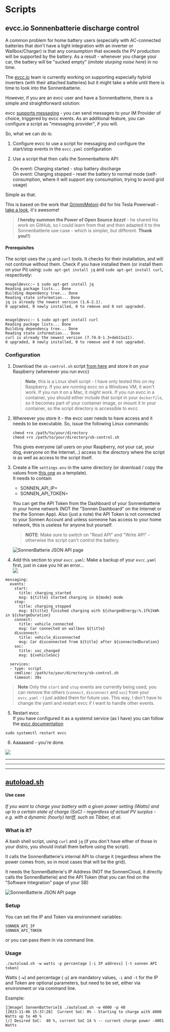 # Scripts

## evcc.io Sonnenbatterie discharge control

A common problem for home battery users (especially with AC-connected batteries that don't have a tight integration with an inverter or Wallbox/Charger) is that any consumption that exceeds the PV production will be supported by the battery. As a result - whenever you charge your car, the battery will be "sucked empty" (_imitate *slurping* noise here_) in no time.

The [evcc.io](https://evcc.io/) team is currently working on supporting especially hybrid inverters (with their attached batteries) but it might take a while until there is time to look into the Sonnenbatterie.

However, if you are an evcc user and have a Sonnenbatterie, there is a simple and straightforward solution:

evcc [supports messaging](https://docs.evcc.io/docs/reference/configuration/messaging) - you can send messages to your IM Provider of choice, triggered by evcc events. As an additional feature, you can configure a script as "messaging provider", if you will.

So, what we can do is: 

1) Configure evcc to use a script for messaging and configure the start/stop events in the `evcc.yaml` configuration  
2) Use a script that then calls the Sonnenbatterie API:

    On event: Charging started - stop battery discharge  
    On event: Charging stopped - reset the battery to normal mode (self-consumption, where it will support any consumption, trying to avoid grid usage)

Simple as that.

This is based on the work that [GrimmiMeloni](https://github.com/GrimmiMeloni) did for his Tesla Powerwall - [take a look](https://github.com/GrimmiMeloni/powerwall-backupCtrl), it's awesome! 

> __I hereby summon the Power of Open Source__ *__bzzzt__* - he shared his work on GitHub, so I could learn from that and then adapted it to the Sonnenbatterie use case - which is simpler, but different. __Thank you!!__)


#### Prerequisites
The script uses the `jq` and `curl` tools. It checks for their installation, and will not continue without them.
Check if you have installed them (or install them on your Pi) using:
`sudo apt-get install jq` and `sudo apt-get install curl`, respectively:

```
mnagel@evcc:~ $ sudo apt-get install jq
Reading package lists... Done
Building dependency tree... Done
Reading state information... Done
jq is already the newest version (1.6-2.1).
0 upgraded, 0 newly installed, 0 to remove and 0 not upgraded.


mnagel@evcc:~ $ sudo apt-get install curl
Reading package lists... Done
Building dependency tree... Done
Reading state information... Done
curl is already the newest version (7.74.0-1.3+deb11u11).
0 upgraded, 0 newly installed, 0 to remove and 0 not upgraded.

```


### Configuration

1) Download the `sb-control.sh` script [from here](./evcc/sb-control.sh) and store it on your Raspberry (whereever you run evcc) 
    > **Note**, this is a Linux shell script - I have only tested this on my Raspberry. If you are running evcc on a Windows VM, it won't work. If you run it on a Mac, it _might_ work. If you run evcc in a container, you should either include that script in your `dockerfile`, so it becomes part of your container image, or mount it in your container, so the script directory is accessible to evcc 

2) Whereever you store it - the evcc user needs to have access and it needs to be executable. So, issue the following Linux commands:
    ```
    chmod +rx /path/to/your/directory
    chmod +rx /path/to/your/directory/sb-control.sh

    ```
    This gives everyone (all users on your Raspberry, _not_ your cat, your dog, everyone on the Internet...) access to the directory where the script is as well as access to the script itself. 

3) Create a file `settings.env` in the same directory (or download / copy the values from [this one](./evcc/settings.env) as a template).  
    It needs to contain
    * SONNEN_API_IP=
    * SONNEN_API_TOKEN=

    You can get the API Token from the Dashboard of your Sonnenbatterie in your home network (NOT the "Sonnen Dashboard" on the Internet or the the Sonnen App). Also (just a note) the API Token is not connected to your Sonnen Account and unless someone has access to your home network, this is useless for anyone but yourself.

    > **NOTE**: Make sure to switch on "Read API" and "Write API" - otherwise the script can't control the battery. 

    ![SonnenBatterie JSON API page](./images/sb-json-api.png)

4) Add this section to your `evcc.yaml`:
    Make a backup of your `evcc.yaml` first, just in case you hit an error...  
    ![](./images/yaml.jpg)  

```
messaging:
  events:
    start:
      title: charging_started
      msg: ${title} started charging in ${mode} mode
    stop:
      title: charging_stopped
      msg: ${title} finished charging with ${chargedEnergy:%.1fk}kWh in ${chargeDuration}
    connect:
      title: vehicle_connected
      msg: Car connected on wallbox ${title}
    disconnect:
      title: vehicle_disconnected
      msg: Car disconnected from ${title} after ${connectedDuration}
    soc:
      title: soc_changed
      msg: ${vehicleSoc}

  services:
  - type: script
    cmdline: /path/to/your/directory/sb-control.sh
    timeout: 30s
```  

> **Note** Only the `start` and `stop` events are currently being used, you can remove the others (`connect`, `disconnect` and `soc`) from your `evcc.yaml` - I just added them for future use. This way, I don't have to change the yaml and restart evcc if I want to handle other events.

5) Restart evcc  
If you have configured it as a systemd service (as I have) you can follow the [evcc documentation](https://docs.evcc.io/docs/installation/linux#systemdienst)

```
sudo systemctl restart evcc
```

6) Aaaaaand - you're done.

![](./images/done.png)







--------------------------------------------------------------------------------------------------------------------------------------------
--------------------------------------------------------------------------------------------------------------------------------------------
--------------------------------------------------------------------------------------------------------------------------------------------


## [autoload.sh](./misc/autoload.sh)

#### Use case
_If you want to charge your battery with a given power setting (Watts) and up to a certain state of charge (SoC) - regardless of actual PV surplus - e.g. with a dynamic (hourly) tariff, such as Tibber, et.al._

### What is it?

A bash shell script, using `curl` and `jq` (if you don't have either of those in your distro, you should install them before using the script).

It calls the SonnenBatterie's internal API to charge it (regardless where the power comes from, so in most cases that will be the grid).

It needs the SonnenBatterie's IP Address (NOT the SonnenCloud, it directly calls the SonnenBatterie) and the API Token (that you can find on the "Software Integration" page of your SB)

![SonnenBatterie JSON API page](./images/sb-json-api.png)

### Setup

You can set the IP and Token via environment variables:

`SONNEN_API_IP`  
`SONNEN_API_TOKEN`

or you can pass them in via command line.

### Usage

`./autoload.sh -w watts -p percentage [-i IP address] [-t sonnen API token]`

Watts (`-w`) and percentage (`-p`) are mandatory values, `-i` and `-t` for the IP and Token are optional parameters, but need to be set, either via environment or via command line.

Example: 

```
[🎩︎mnagel SonnenBatterie]$ ./autoload.sh -w 4000 -p 40  
[2023-11-06 15:37:28]  Current SoC: 0% - Starting to charge with 4000 Watts up to 40 %
[/] Desired SoC:  40 %, current SoC 14 % -- current charge power -4001 Watts
```





